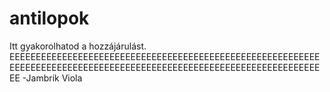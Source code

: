 # antilopok
Itt gyakorolhatod a hozzájárulást. 
EEEEEEEEEEEEEEEEEEEEEEEEEEEEEEEEEEEEEEEEEEEEEEEEEEEEEEEEEEEEEEEEEEEEEEEEEEEEEEEEEEEEEEEEEEEEEEEEEEEEEEEEEEEEEEEEEEEEEEEE -Jambrik Viola
